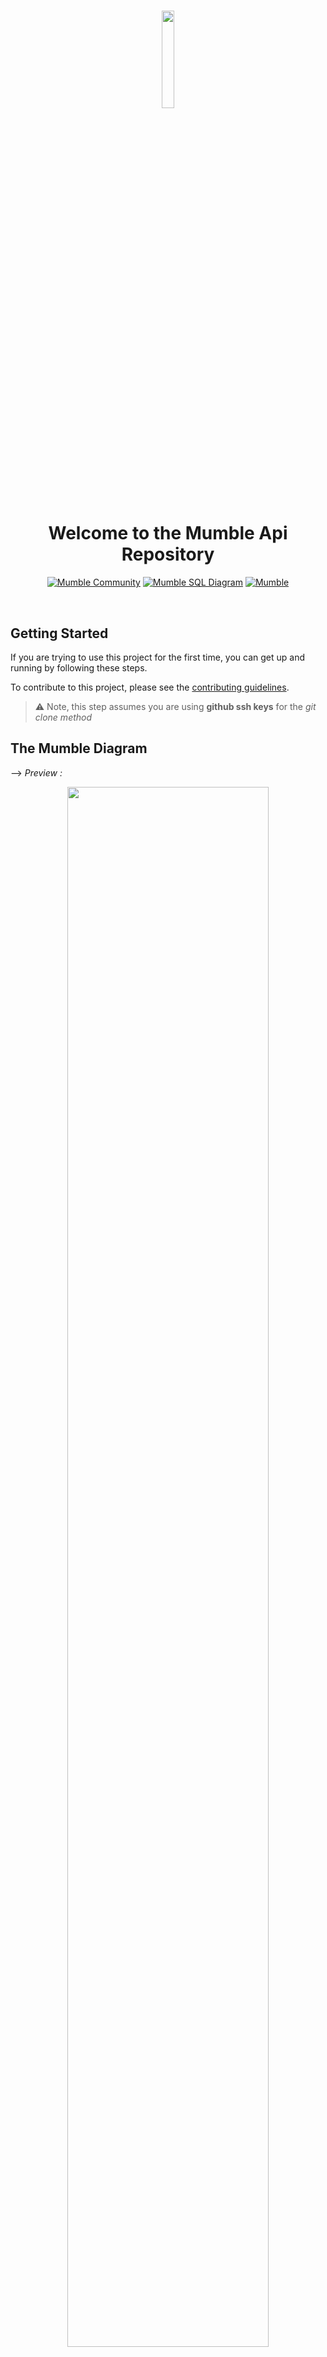 #
<div align="center">
<img src="./static/images/dark-logo.1c6c40e2.png" width="20%">
<h1>Welcome to the Mumble Api Repository</h1>

<a href="https://discord.gg/TxgpyK8pzf">![Mumble Community](https://img.shields.io/discord/825371211399692308?label=Mumble%20Community&style=for-the-badge&logo=Discord)</a>
<a href="https://drawsql.app/dennis-ivy/diagrams/mumble">![Mumble SQL Diagram](https://img.shields.io/badge/Mumble-Diagram-orange?style=for-the-badge)</a>
<a href="http://mumbleapi.herokuapp.com/">![Mumble](https://img.shields.io/badge/Mumble-API-9cf?style=for-the-badge)</a>

</div>

<br/>

## Getting Started 

If you are trying to use this project for the first time, you can get up and running by following these steps. 

To contribute to this project, please see the [contributing guidelines](https://github.com/divanov11/mumbleapi/blob/master/Contributing.md).
> ⚠ Note, this step assumes you are using **github ssh keys** for the *git clone method*



## The Mumble Diagram

--> *Preview :*

<div align="center">
  <a href="https://drawsql.app/dennis-ivy/diagrams/mumble">
<img width="80%" align="center" src="./img/drawSQL-MumbleApi.png"/>
  </a>
</div>

<br/>

--> *Full View:*

You can see clearly the diagram at :&nbsp; <a href="https://drawsql.app/dennis-ivy/diagrams/mumble"><img align="center" src="https://img.shields.io/badge/Mumble-SQL Diagram-9cf?style=for-the-badge"></a>



## Requirements 

|                          Technology                          |      Version       |
| :----------------------------------------------------------: | :----------------: |
|           [**Python**](https://docs.python.org/3/)           |      **3.x**       |
|           [**pip**](https://pypi.org/project/pip/)           | **latest version** |
|       [**asgiref**](https://pypi.org/project/asgiref/)       |     **3.3.4**      |
| [**dj-database-url**](https://pypi.org/project/dj-database-url/) |     **0.5.0**      |
|     [**Django**](https://docs.djangoproject.com/en/3.2/)     |      **3.2**       |
| [**django-cors-headers**](https://pypi.org/project/django-cors-headers/) |     **3.7.0**      |
| [**django-heroku**](https://pypi.org/project/django-heroku/) |     **0.3.1**      |
| [**djangorestframework**](https://www.django-rest-framework.org/) |     **3.12.4**     |
| [**djangorestframework-simplejwt**](https://pypi.org/project/djangorestframework-simplejwt/) |     **4.6.0**      |
|      [**gunicorn**](https://pypi.org/project/gunicorn/)      |     **20.1.0**     |
|        [**Pillow**](https://pypi.org/project/Pillow/)        |     **8.2.0**      |
|      [**psycopg2**](https://pypi.org/project/psycopg2/)      |     **2.8.6**      |
|         [**PyJWT**](https://pypi.org/project/PyJWT/)         |     **2.0.1**      |
|          [**pytz**](https://pypi.org/project/pytz/)          |     **2021.1**     |
|           [**six**](https://pypi.org/project/six/)           |     **1.15.0**     |
|      [**sqlparse**](https://pypi.org/project/sqlparse/)      |     **0.4.1**      |
|    [**whitenoise**](https://pypi.org/project/whitenoise/)    |     **5.2.0**      |



## Running

Make sure you have **Python 3.x** installed and **the latest version of pip** *installed* before running these steps.

-> Clone the repository using the following command
```bash
git clone git@github.com:divanov11/mumbleapi.git
# After cloning, move into the directory having the project files using the change directory command
cd mumbleapi
```
-> Now create a virtual environment where all the required python packages will be installed
```bash
# Use this on Windows
python -m venv env
# Use this on Linux and Mac
python -m venv env
```
-> Activate the virtual environment
```bash
# Windows
.\env\Scripts\activate
# Linux and Mac
source env/bin/activate
```
-> Install all the project Requirements
```bash
pip install -r requirements.txt
```
-> Finally, run the django development server
```bash
# apply migrations and create your database
python manage.py migrate

# Create a user with manage.py
python manage.py createsuperuser

# load data for feed
python manage.py loaddata feeddata.json

# load data for article
python manage.py loaddata articledata.json

# load data for discussion
python manage.py loaddata discussiondata.json

# run django development server
python manage.py runserver
```

## Reviewers :

After submitting your PR, you should request a review from the Mumble Api Reviewers :

<br/>

- **If it is a markdown file, documentation or email template changes :** 

     Request [@Mehdi - MidouWebDev](https://github.com/MidouWebDev)'s review !

#

- **If it is API and Backend stuff :**

     --> *Choose two reviewers :*

    [@Dennis Ivy](https://github.com/divanov11)
    
    [@Praveen Malethia](https://github.com/PraveenMalethia)

    [@Abhijit Vempati](https://github.com/abhivemp)

    [@Bashiru Bukari](https://github.com/bashiru98)

    [@Cody Seibert](https://github.com/codyseibert)
    

## Explore admin panel for model data or instances

http://127.0.0.1:8000/admin or http://localhost:8000/admin

## Login with the user credentials (you created) using "createsuperuser" cmd

> ⚠ If everything is good and has been done successfully, your **Django Rest API** should be hosted on port 8000 i.e http://127.0.0.1:8000/ or http://localhost:8000/  
